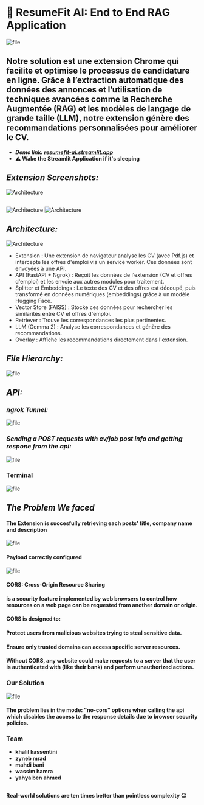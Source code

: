 # **🚀 ResumeFit AI: End to End RAG Application**

![file](Extension/assets/background.png.png)


## Notre solution est une extension Chrome qui facilite et optimise le processus de candidature en ligne. Grâce à l’extraction automatique des données des annonces et l’utilisation de techniques avancées comme la Recherche Augmentée (RAG) et les modèles de langage de grande taille (LLM), notre extension génère des recommandations personnalisées pour améliorer le CV.
  *  ***Demo link: [resumefit-ai.streamlit.app](https://resumefit-ai.streamlit.app/)***
  * **⚠️ Wake the Streamlit Application if it's sleeping**
## ***Extension Screenshots:***

![Architecture](Extension/assets/banner.png)
##
![Architecture](Extension/assets/upload.png)
![Architecture](Extension/assets/resume-uploaded.png)


## ***Architecture:***

![Architecture](Extension/assets/architecture.jpeg)
* Extension : Une extension de navigateur analyse les CV (avec Pdf.js) et intercepte les offres d'emploi via un service worker. Ces données sont envoyées à une API.
* API (FastAPI + Ngrok) : Reçoit les données de l'extension (CV et offres d'emploi) et les envoie aux autres modules pour traitement.
* Splitter et Embeddings : Le texte des CV et des offres est découpé, puis transformé en données numériques (embeddings) grâce à un modèle Hugging Face.
* Vector Store (FAISS) : Stocke ces données pour rechercher les similarités entre CV et offres d'emploi.
* Retriever : Trouve les correspondances les plus pertinentes.
* LLM (Gemma 2) : Analyse les correspondances et génère des recommandations.
* Overlay : Affiche les recommandations directement dans l'extension.

## ***File Hierarchy:***

![file](Extension/assets/file-hierarchy.jpeg)

## ***API:***

### ***ngrok Tunnel:***

![file](Extension/assets/ngrok.png)

### ***Sending a POST requests with cv/job post info and getting respone from the api:***

![file](Extension/assets/request.png)
### Terminal
![file](Extension/assets/terminal.png)

## ***The Problem We faced***
#### The Extension is succesfully retrieving each posts' title, company name and description
![file](Extension/assets/extraction.png)

#### Payload correctly configured
![file](Extension/assets/payload.png)

#### CORS: Cross-Origin Resource Sharing 
#### is a security feature implemented by web browsers to control how resources on a web page can be requested from another domain or origin.
#### CORS is designed to:
#### Protect users from malicious websites trying to steal sensitive data.
#### Ensure only trusted domains can access specific server resources.
#### Without CORS, any website could make requests to a server that the user is authenticated with (like their bank) and perform unauthorized actions.
### Our Solution
![file](Extension/assets/code.png)
#### The problem lies in the mode: "no-cors" options when calling the api which  disables the access to the response details due to browser security policies.




### Team 
  * **khalil kassentini**
  * **zyneb mrad**
  * **mahdi bani**
  * **wassim hamra**
  * **yahya ben ahmed**
##

**Real-world solutions are ten times better than pointless complexity 😉**